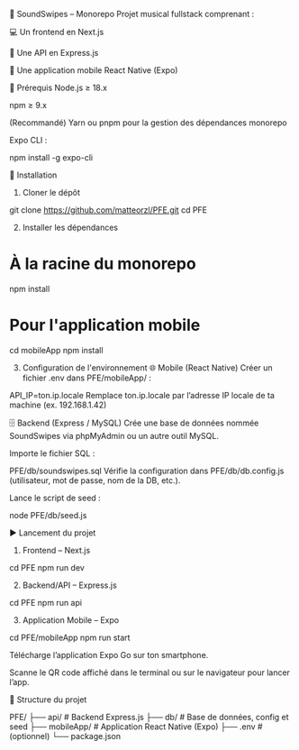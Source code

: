 🎵 SoundSwipes – Monorepo
Projet musical fullstack comprenant :

💻 Un frontend en Next.js

🔌 Une API en Express.js

📱 Une application mobile React Native (Expo)

🚀 Prérequis
Node.js ≥ 18.x

npm ≥ 9.x

(Recommandé) Yarn ou pnpm pour la gestion des dépendances monorepo

Expo CLI :

npm install -g expo-cli

🧩 Installation
1. Cloner le dépôt

git clone https://github.com/matteorzl/PFE.git
cd PFE

2. Installer les dépendances

# À la racine du monorepo
npm install

# Pour l'application mobile
cd mobileApp
npm install

3. Configuration de l'environnement
🌐 Mobile (React Native)
Créer un fichier .env dans PFE/mobileApp/ :

API_IP=ton.ip.locale
Remplace ton.ip.locale par l’adresse IP locale de ta machine (ex. 192.168.1.42)

🗄️ Backend (Express / MySQL)
Crée une base de données nommée SoundSwipes via phpMyAdmin ou un autre outil MySQL.

Importe le fichier SQL :

PFE/db/soundswipes.sql
Vérifie la configuration dans PFE/db/db.config.js (utilisateur, mot de passe, nom de la DB, etc.).

Lance le script de seed :

node PFE/db/seed.js

▶️ Lancement du projet

1. Frontend – Next.js

cd PFE
npm run dev

2. Backend/API – Express.js

cd PFE
npm run api

3. Application Mobile – Expo

cd PFE/mobileApp
npm run start

Télécharge l’application Expo Go sur ton smartphone.

Scanne le QR code affiché dans le terminal ou sur le navigateur pour lancer l’app.


📁 Structure du projet

PFE/
├── api/             # Backend Express.js
├── db/              # Base de données, config et seed
├── mobileApp/       # Application React Native (Expo)
├── .env             # (optionnel)
└── package.json

